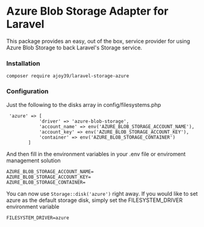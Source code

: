 
# Azure Blob Storage Adapter for Laravel

This package provides an easy, out of the box, service provider for using Azure Blob Storage to back Laravel's Storage service. 

### Installation

```
composer require ajoy39/laravel-storage-azure
```

### Configuration

Just the following to the disks array in config/filesystems.php 

```
 'azure' => [
            'driver' => 'azure-blob-storage',
            'account_name' => env('AZURE_BLOB_STORAGE_ACCOUNT_NAME'),
            'account_key' => env('AZURE_BLOB_STORAGE_ACCOUNT_KEY'),
            'container' => env('AZURE_BLOB_STORAGE_CONTAINER')
        ]
```

And then fill in the environment variables in your .env file or enviroment management solution 

```
AZURE_BLOB_STORAGE_ACCOUNT_NAME=
AZURE_BLOB_STORAGE_ACCOUNT_KEY=
AZURE_BLOB_STORAGE_CONTAINER=
```

You can now use `Storage::disk('azure')` right away. If you would like to set azure as the default storage disk, simply set the FILESYSTEM_DRIVER environment variable

```
FILESYSTEM_DRIVER=azure
```
